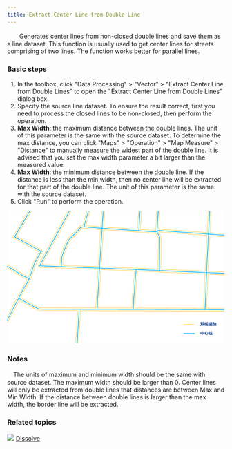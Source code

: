 ```yaml
---
title: Extract Center Line from Double Line
---
```


　　Generates center lines from non-closed double lines and save them as a line dataset. This function is usually used to get center lines for streets comprising of two lines. The function works better for parallel lines. 


### Basic steps

 1. In the toolbox, click "Data Processing" > "Vector" > "Extract Center Line from Double Lines" to open the "Extract Center Line from Double Lines" dialog box.
 2. Specify the source line dataset. To ensure the result correct, first you need to process the closed lines to be non-closed, then perform the operation.
 3. **Max Width**: the maximum distance between the double lines. The unit of this parameter is the same with the source dataset. To determine the max distance, you can click "Maps" > "Operation" > "Map Measure" > "Distance" to manually measure the widest part of the double line. It is advised that you set the max width parameter a bit larger than the measured value. 
 4. **Max Width**: the minimum distance between the double line. If the distance is less than the min width, then no center line will be extracted for that part of the double line. The unit of this parameter is the same with the source dataset. 
 5. Click "Run" to perform the operation.

  ![](img/DualLineToCenterLine.png)

### Notes

　The units of maximum and minimum width should be the same with source dataset. The maximum width should be larger than 0. Center lines will only be extracted from double lines that distances are between Max and Min Width. If the distance between double lines is larger than the max width, the border line will be extracted.

### Related topics

![](img/smalltitle.png) [Dissolve](Datafuse.html)

